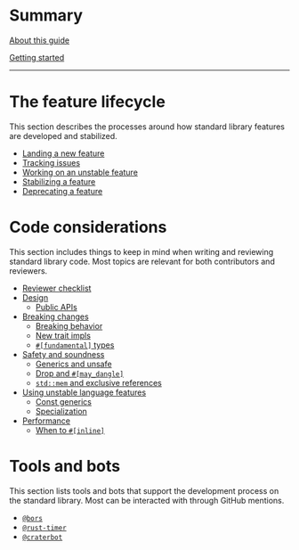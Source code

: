 # Summary

[About this guide](./about-this-guide.md)

[Getting started](./getting-started.md)

---

# The feature lifecycle

This section describes the processes around how standard library features are developed and stabilized.

- [Landing a new feature](./feature-lifecycle/new-unstable-features.md)
- [Tracking issues](./feature-lifecycle/tracking-issues.md)
- [Working on an unstable feature](./feature-lifecycle/working-on-unstable-features.md)
- [Stabilizing a feature](./feature-lifecycle/stabilization.md)
- [Deprecating a feature](./feature-lifecycle/deprecation.md)

# Code considerations

This section includes things to keep in mind when writing and reviewing standard library code. Most topics are relevant for both contributors and reviewers.

- [Reviewer checklist](./code-considerations/reviewer-checklist.md)
- [Design](./code-considerations/design/summary.md)
    - [Public APIs](./code-considerations/design/public-apis.md)
- [Breaking changes](./code-considerations/breaking-changes/summary.md)
    - [Breaking behavior](./code-considerations/breaking-changes/behavior.md)
    - [New trait impls](./code-considerations/breaking-changes/new-trait-impls.md)
    - [`#[fundamental]` types](./code-considerations/breaking-changes/fundamental.md)
- [Safety and soundness](./code-considerations/safety-and-soundness/summary.md)
    - [Generics and unsafe](./code-considerations/safety-and-soundness/generics-and-unsafe.md)
    - [Drop and `#[may_dangle]`](./code-considerations/safety-and-soundness/may-dangle.md)
    - [`std::mem` and exclusive references](./code-considerations/safety-and-soundness/mem-and-exclusive-refs.md)
- [Using unstable language features](./code-considerations/using-unstable-lang/summary.md)
    - [Const generics](./code-considerations/using-unstable-lang/const-generics.md)
    - [Specialization](./code-considerations/using-unstable-lang/specialization.md)
- [Performance](./code-considerations/performance/summary.md)
    - [When to `#[inline]`](./code-considerations/performance/inline.md)

# Tools and bots

This section lists tools and bots that support the development process on the standard library. Most can be interacted with through GitHub mentions.

- [`@bors`](./tools-and-bots/bors.md)
- [`@rust-timer`](./tools-and-bots/timer.md)
- [`@craterbot`](./tools-and-bots/crater.md)
